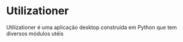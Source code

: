 # Utilizationer
Utilizationer é uma aplicação desktop construída em Python que tem diversos módulos utéis
